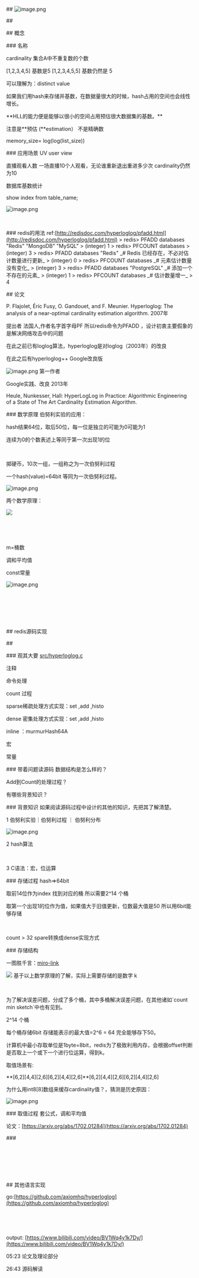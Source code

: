 \## ![image.png](1636518496905-706d912a-c8ec-4c22-adbd-2db43acd6f8a.png)

\##

\## 概念

\### 名称

cardinality 集合A中不重复数的个数

[1,2,3,4,5] 基数是5 [1,2,3,4,5,5] 基数仍然是 5

可以理解为：distinct value

如果我们用hash来存储并基数，在数据量很大的时候，hash占用的空间也会线性增长。

\*\*HLL的能力便是能够以很小的空间占用预估很大数据集的基数。\*\*

注意是\*\*预估 (\*\*estimation） 不是精确数

memory\_size= log(log(list\_size))

\### 应用场景
UV user view

直播观看人数 一场直播10个人观看，无论谁重新退出重进多少次 cardinality仍然为10

数据库基数统计

show index from table\_name;

![image.png](1636421359677-6a228a5a-817e-4609-a883-3a849fcb9b52.png)

​

\### redis的用法
ref:[http://redisdoc.com/hyperloglog/pfadd.html](http://redisdoc.com/hyperloglog/pfadd.html)
\> redis> PFADD databases "Redis" "MongoDB" "MySQL"
\> (integer) 1
\> redis> PFCOUNT databases
\> (integer) 3
\> redis> PFADD databases "Redis" \_# Redis 已经存在，不必对估计数量进行更新\_
\> (integer) 0
\> redis> PFCOUNT databases \_# 元素估计数量没有变化\_
\> (integer) 3
\> redis> PFADD databases "PostgreSQL" \_# 添加一个不存在的元素\_
\> (integer) 1
\> redis> PFCOUNT databases \_# 估计数量增一\_
\> 4

\## 论文

P. Flajolet, Éric Fusy, O. Gandouet, and F. Meunier. Hyperloglog: The analysis of a near-optimal cardinality estimation algorithm. 2007年

提出者 法国人,作者名字首字母PF 所以redis命令为PFADD ，设计初衷主要假象的是解决网络攻击中的问题

在此之前已有loglog算法，hyperloglog是对loglog（2003年）的改良

在此之后有hyperloglog++ Google改良版

![image.png](1636339175099-754ac735-440a-4f23-8a52-08e91d2afad5.png) 第一作者

Google实践、改良 2013年

Heule, Nunkesser, Hall: HyperLogLog in Practice: Algorithmic Engineering of a State of The Art Cardinality Estimation Algorithm.

\### 数学原理
伯努利实验的应用：

hash结果64位，取后50位，每一位是独立的可能为0可能为1

连续为0的个数表述上等同于第一次出现1的位

​

掷硬币，10次一组，一组称之为一次伯努利过程

一个hash(value)=64bit 等同为一次伯努利过程。

![image.png](1636362229195-26ef1fda-ba40-4086-beea-616806e04a86.png)

两个数学原理：

![](https://cdn.nlark.com/yuque/\_\_latex/c406b0be9f1631b578dd0309c5ff11e1.svg#card=math&code=2%5Ek%20%3D%20N%20&id=Ifl8u)

​

​

m=桶数

调和平均值

const常量

![image.png](1636380125556-4a6a0cf3-a136-48b6-b08f-77208f2427b5.png)

​

​

​

\## redis源码实现

\##

\### 观其大要
[src/hyperloglog.c](https://github.com/yahoo/redislite/blob/master/redis.submodule/src/hyperloglog.c)

注释

命令处理

count 过程

sparse稀疏处理方式实现：set ,add ,histo

dense 密集处理方式实现：set ,add ,histo

inline ：murmurHash64A

宏

常量

\### 带着问题读源码
数据结构是怎么样的？

Add到Count的处理过程？

有哪些背景知识？

\### 背景知识
如果阅读源码过程中设计的其他的知识，先把其了解清楚。

1 伯努利实验｜伯努利过程 ｜ 伯努利分布

![image.png](1636380486747-46c49759-e96b-44f9-8669-6fe4830555bc.png)

2 hash算法

​

3 C语法：宏，位运算

\### 存储过程
hash=>64bit

取前14位作为index 找到对应的桶 所以需要2^14 个桶

取第一个出现1的位作为值，如果值大于旧值更新，位数最大值是50 所以用6bit能够存储

​

count > 32 spare转换成dense实现方式

\### 存储结构

一图胜千言：[miro-link](https://miro.com/app/board/o9J\_lkCGlmo=/?invite\_link\_id=721726249386)

 ![](https://cdn.nlark.com/yuque/\_\_latex/c406b0be9f1631b578dd0309c5ff11e1.svg#card=math&code=2%5Ek%20%3D%20N%20&id=WKotp) 基于以上数学原理的了解，实际上需要存储的是数字 k

​

为了解决误差问题，分成了多个桶，其中多桶解决误差问题，在其他诸如\`count min sketch\`中也有见到。

2^14 个桶

每个桶存储6bit 存储能表示的最大值=2^6 = 64 完全能够存下50。

计算机中最小存取单位是1byte=8bit，redis为了极致利用内存，会根据offset判断是否取上一个或下一个进行位运算，得到k。

取值场景有:

\*\*[6,2][4,4][2,6][6,2][4,4][2,6]\*\*[6,2][4,4][2,6][6,2][4,4][2,6]

为什么用int8[8]数组来缓存cardinality值？，猜测是历史原因：

![image.png](1636435255878-0ccc3b15-58ab-4079-88a9-07ff985b5cfe.png)

\### 取值过程
套公式，调和平均值

论文：[https://arxiv.org/abs/1702.01284](https://arxiv.org/abs/1702.01284)

\###
​

​

​

​

\## 其他语言实现

go:[https://github.com/axiomhq/hyperloglog](https://github.com/axiomhq/hyperloglog)

​

​

output: [https://www.bilibili.com/video/BV1Wq4y1k7Dy/](https://www.bilibili.com/video/BV1Wq4y1k7Dy/)

05:23 论文及理论部分

26:43 源码解读